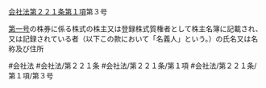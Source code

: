 [会社法第２２１条第１項](会社法＿＿＿＿第２２１条第１項)第３号

[第一号](会社法＿＿＿＿第２２１条第１項第１号)の株券に係る株式の株主又は登録株式質権者として株主名簿に記載され、又は記録されている者（以下この款において「名義人」という。）の氏名又は名称及び住所


#会社法
#会社法/第２２１条
#会社法/第２２１条/第１項
#会社法/第２２１条/第１項/第３号
